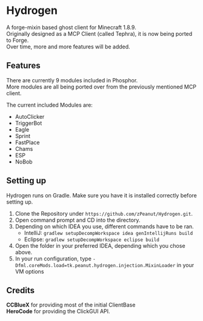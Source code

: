 # Hydrogen
A forge-mixin based ghost client for Minecraft 1.8.9.  
Originally designed as a MCP Client (called Tephra), it is now being ported to Forge.  
Over time, more and more features will be added.

## Features

There are currently 9 modules included in Phosphor.  
More modules are all being ported over from the previously mentioned MCP client.  
  
The current included Modules are:
-  AutoClicker
-  TriggerBot
-  Eagle
-  Sprint
-  FastPlace
-  Chams
-  ESP
-  NoBob

## Setting up

Hydrogen runs on Gradle. Make sure you have it is installed correctly before setting up.

1. Clone the Repository under `https://github.com/zPeanut/Hydrogen.git`.
2. Open command prompt and CD into the directory.
3. Depending on which IDEA you use, different commands have to be ran.
    - IntelliJ: `gradlew setupDecompWorkspace idea genIntellijRuns build`
    - Eclipse: `gradlew setupDecompWorkspace eclipse build`
4. Open the folder in your preferred IDEA, depending which you chose above.
5. In your run configuration, type `-Dfml.coreMods.load=tk.peanut.hydrogen.injection.MixinLoader` in your VM options

## Credits

**CCBlueX** for providing most of the initial ClientBase  
**HeroCode** for providing the ClickGUI API.  

